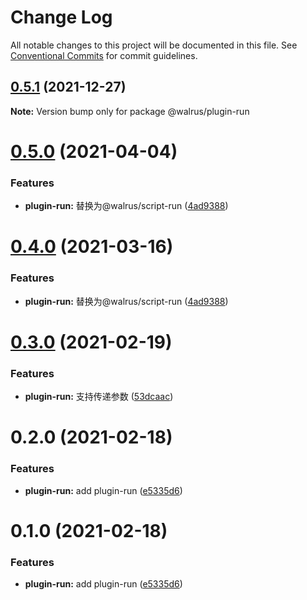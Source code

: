 # Change Log

All notable changes to this project will be documented in this file.
See [Conventional Commits](https://conventionalcommits.org) for commit guidelines.

## [0.5.1](https://github.com/walrusjs/plugins/compare/@walrus/plugin-run@0.5.0...@walrus/plugin-run@0.5.1) (2021-12-27)

**Note:** Version bump only for package @walrus/plugin-run

# [0.5.0](https://github.com/walrusjs/plugins/compare/@walrus/plugin-run@0.3.0...@walrus/plugin-run@0.5.0) (2021-04-04)

### Features

- **plugin-run:** 替换为@walrus/script-run ([4ad9388](https://github.com/walrusjs/plugins/commit/4ad9388720c7fe36589237938ef4d8ab8b493f53))

# [0.4.0](https://github.com/walrusjs/plugins/compare/@walrus/plugin-run@0.3.0...@walrus/plugin-run@0.4.0) (2021-03-16)

### Features

- **plugin-run:** 替换为@walrus/script-run ([4ad9388](https://github.com/walrusjs/plugins/commit/4ad9388720c7fe36589237938ef4d8ab8b493f53))

# [0.3.0](https://github.com/walrusjs/plugins/compare/@walrus/plugin-run@0.2.0...@walrus/plugin-run@0.3.0) (2021-02-19)

### Features

- **plugin-run:** 支持传递参数 ([53dcaac](https://github.com/walrusjs/plugins/commit/53dcaacf06ce3ee3190c2e35778db10a80e41c92))

# 0.2.0 (2021-02-18)

### Features

- **plugin-run:** add plugin-run ([e5335d6](https://github.com/walrusjs/plugins/commit/e5335d69f06ca7af6d0170c5d3f1419a9a287600))

# 0.1.0 (2021-02-18)

### Features

- **plugin-run:** add plugin-run ([e5335d6](https://github.com/walrusjs/plugins/commit/e5335d69f06ca7af6d0170c5d3f1419a9a287600))
